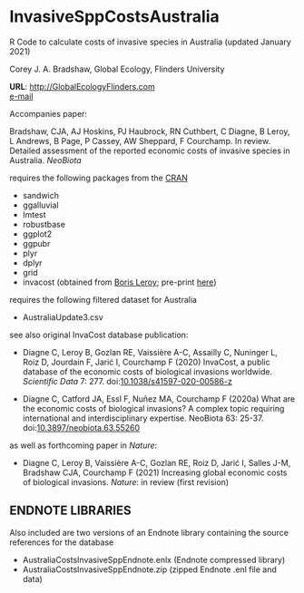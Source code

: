 # InvasiveSppCostsAustralia
R Code to calculate costs of invasive species in Australia
(updated January 2021)

Corey J. A. Bradshaw,
Global Ecology,
Flinders University

<strong>URL</strong>: http://GlobalEcologyFlinders.com <br>
<a href="mailto:corey.bradshaw@flinders.edu.au">e-mail</a>

Accompanies paper:

Bradshaw, CJA, AJ Hoskins, PJ Haubrock, RN Cuthbert, C Diagne, B Leroy, L Andrews, B Page, P Cassey, AW Sheppard, F Courchamp. In review. Detailed assessment of the reported economic costs of invasive species in Australia. <i>NeoBiota</i>

requires the following packages from the <a href="https://cran.r-project.org">CRAN</a>
- sandwich
- ggalluvial
- lmtest
- robustbase
- ggplot2
- ggpubr
- plyr
- dplyr
- grid
- invacost (obtained from <a href="mailto:leroy.boris@gmail.com">Boris Leroy</a>; pre-print <a href="http://doi.org/10.1101/2020.12.10.419432">here</a>)

requires the following filtered dataset for Australia
- AustraliaUpdate3.csv

see also original InvaCost database publication:
-  Diagne C, Leroy B, Gozlan RE, Vaissière A-C, Assailly C, Nuninger L, Roiz D, Jourdain F, Jarić I, Courchamp F (2020) InvaCost, a public database of the economic costs of biological invasions worldwide. <i>Scientific Data</i> 7: 277. doi:<a href="http://doi.org/10.1038/s41597-020-00586-z">10.1038/s41597-020-00586-z</a>

- Diagne C, Catford JA, Essl F, Nuñez MA, Courchamp F (2020a) What are the economic costs of biological invasions? A complex topic requiring international and interdisciplinary expertise. NeoBiota 63: 25-37. doi:<a href="http://doi.org/10.3897/neobiota.63.55260">10.3897/neobiota.63.55260</a>

as well as forthcoming paper in <i>Nature</i>:
- Diagne C, Leroy B, Vaissière A-C, Gozlan RE, Roiz D, Jarić I, Salles J-M, Bradshaw CJA, Courchamp F (2021) Increasing global economic costs of biological invasions. <i>Nature</i>: in review (first revision)

## ENDNOTE LIBRARIES
Also included are two versions of an Endnote library containing the source references for the database
- AustraliaCostsInvasiveSppEndnote.enlx (Endnote compressed library)
- AustraliaCostsInvasiveSppEndnote.zip (zipped Endnote .enl file and data)

